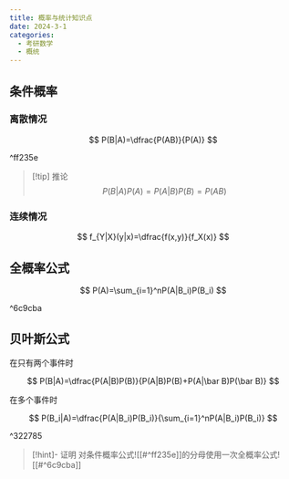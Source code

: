 ```yaml
---
title: 概率与统计知识点
date: 2024-3-1
categories:
  - 考研数学
  - 概统
---
```


## 条件概率

### 离散情况

$$
P(B|A)=\dfrac{P(AB)}{P(A)}
$$

^ff235e

>[!tip] 推论
>$$
>P(B|A)P(A)=P(A|B)P(B)=P(AB)
>$$

### 连续情况

$$
f_{Y|X}(y|x)=\dfrac{f(x,y)}{f_X(x)}
$$

## 全概率公式

$$
P(A)=\sum_{i=1}^nP(A|B_i)P(B_i)
$$

^6c9cba

## 贝叶斯公式

在只有两个事件时

$$
P(B|A)=\dfrac{P(A|B)P(B)}{P(A|B)P(B)+P(A|\bar B)P(\bar B)}
$$

在多个事件时

$$
P(B_i|A)=\dfrac{P(A|B_i)P(B_i)}{\sum_{i=1}^nP(A|B_i)P(B_i)}
$$

^322785

>[!hint]- 证明
>对条件概率公式![[#^ff235e]]的分母使用一次全概率公式![[#^6c9cba]]
